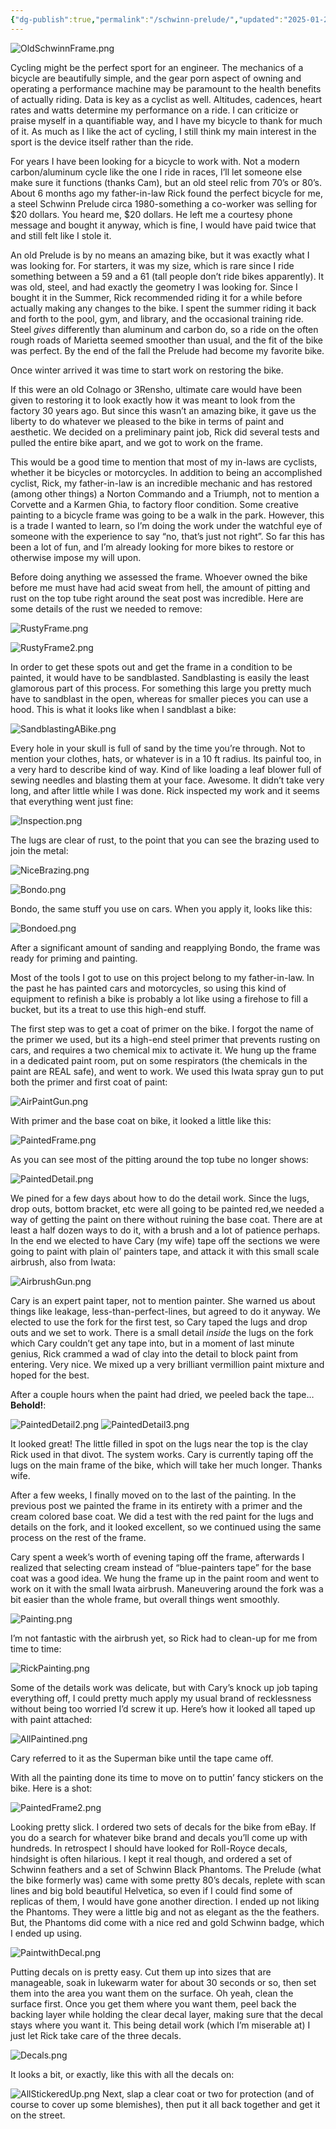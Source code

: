 ```yaml
---
{"dg-publish":true,"permalink":"/schwinn-prelude/","updated":"2025-01-24T19:31:09.204-05:00"}
---
```


![OldSchwinnFrame.png](/img/user/assets/OldSchwinnFrame.png)

Cycling might be the perfect sport for an engineer. The mechanics of a bicycle are beautifully simple, and the gear porn aspect of owning and operating a performance machine may be paramount to the health benefits of actually riding. Data is key as a cyclist as well. Altitudes, cadences, heart rates and watts determine my performance on a ride. I can criticize or praise myself in a quantifiable way, and I have my bicycle to thank for much of it. As much as I like the act of cycling, I still think my main interest in the sport is the device itself rather than the ride.

For years I have been looking for a bicycle to work with. Not a modern carbon/aluminum cycle like the one I ride in races, I’ll let someone else make sure it functions (thanks Cam), but an old steel relic from 70’s or 80’s. About 6 months ago my father-in-law Rick found the perfect bicycle for me, a steel Schwinn Prelude circa 1980-something a co-worker was selling for $20 dollars. You heard me, $20 dollars. He left me a courtesy phone message and bought it anyway, which is fine, I would have paid twice that and still felt like I stole it.

An old Prelude is by no means an amazing bike, but it was exactly what I was looking for. For starters, it was my size, which is rare since I ride something between a 59 and a 61 (tall people don’t ride bikes apparently). It was old, steel, and had exactly the geometry I was looking for. Since I bought it in the Summer, Rick recommended riding it for a while before actually making any changes to the bike. I spent the summer riding it back and forth to the pool, gym, and library, and the occasional training ride. Steel _gives_ differently than aluminum and carbon do, so a ride on the often rough roads of Marietta seemed smoother than usual, and the fit of the bike was perfect. By the end of the fall the Prelude had become my favorite bike.

Once winter arrived it was time to start work on restoring the bike.

If this were an old Colnago or 3Rensho, ultimate care would have been given to restoring it to look exactly how it was meant to look from the factory 30 years ago. But since this wasn’t an amazing bike, it gave us the liberty to do whatever we pleased to the bike in terms of paint and aesthetic. We decided on a preliminary paint job, Rick did several tests and pulled the entire bike apart, and we got to work on the frame.

This would be a good time to mention that most of my in-laws are cyclists, whether it be bicycles or motorcycles. In addition to being an accomplished cyclist, Rick, my father-in-law is an incredible mechanic and has restored (among other things) a Norton Commando and a Triumph, not to mention a Corvette and a Karmen Ghia, to factory floor condition. Some creative painting to a bicycle frame was going to be a walk in the park. However, this is a trade I wanted to learn, so I’m doing the work under the watchful eye of someone with the experience to say “no, that’s just not right”. So far this has been a lot of fun, and I’m already looking for more bikes to restore or otherwise impose my will upon.

Before doing anything we assessed the frame. Whoever owned the bike before me must have had acid sweat from hell, the amount of pitting and rust on the top tube right around the seat post was incredible. Here are some details of the rust we needed to remove:

![RustyFrame.png](/img/user/assets/RustyFrame.png)

![RustyFrame2.png](/img/user/assets/RustyFrame2.png)

In order to get these spots out and get the frame in a condition to be painted, it would have to be sandblasted. Sandblasting is easily the least glamorous part of this process. For something this large you pretty much have to sandblast in the open, whereas for smaller pieces you can use a hood. This is what it looks like when I sandblast a bike:

![SandblastingABike.png](/img/user/assets/SandblastingABike.png)

Every hole in your skull is full of sand by the time you’re through. Not to mention your clothes, hats, or whatever is in a 10 ft radius. Its painful too, in a very hard to describe kind of way. Kind of like loading a leaf blower full of sewing needles and blasting them at your face. Awesome. It didn’t take very long, and after little while I was done. Rick inspected my work and it seems that everything went just fine:

![Inspection.png](/img/user/assets/Inspection.png)

The lugs are clear of rust, to the point that you can see the brazing used to join the metal:

![NiceBrazing.png](/img/user/assets/NiceBrazing.png)

![Bondo.png](/img/user/assets/Bondo.png)

Bondo, the same stuff you use on cars. When you apply it, looks like this:

![Bondoed.png](/img/user/assets/Bondoed.png)

After a significant amount of sanding and reapplying Bondo, the frame was ready for priming and painting.

Most of the tools I got to use on this project belong to my father-in-law. In the past he has painted cars and motorcycles, so using this kind of equipment to refinish a bike is probably a lot like using a firehose to fill a bucket, but its a treat to use this high-end stuff.

The first step was to get a coat of primer on the bike. I forgot the name of the primer we used, but its a high-end steel primer that prevents rusting on cars, and requires a two chemical mix to activate it. We hung up the frame in a dedicated paint room, put on some respirators (the chemicals in the paint are REAL safe), and went to work. We used this Iwata spray gun to put both the primer and first coat of paint:

![AirPaintGun.png](/img/user/assets/AirPaintGun.png)

With primer and the base coat on bike, it looked a little like this:

![PaintedFrame.png](/img/user/assets/PaintedFrame.png)

As you can see most of the pitting around the top tube no longer shows:

![PaintedDetail.png](/img/user/assets/PaintedDetail.png)

We pined for a few days about how to do the detail work. Since the lugs, drop outs, bottom bracket, etc were all going to be painted red,we needed a way of getting the paint on there without ruining the base coat. There are at least a half dozen ways to do it, with a brush and a lot of patience perhaps. In the end we elected to have Cary (my wife) tape off the sections we were going to paint with plain ol’ painters tape, and attack it with this small scale airbrush, also from Iwata:

![AirbrushGun.png](/img/user/assets/AirbrushGun.png)

Cary is an expert paint taper, not to mention painter. She warned us about things like leakage, less-than-perfect-lines, but agreed to do it anyway. We elected to use the fork for the first test, so Cary taped the lugs and drop outs and we set to work. There is a small detail _inside_ the lugs on the fork which Cary couldn’t get any tape into, but in a moment of last minute genius, Rick crammed a wad of clay into the detail to block paint from entering. Very nice. We mixed up a very brilliant vermillion paint mixture and hoped for the best.

After a couple hours when the paint had dried, we peeled back the tape…**Behold!**:

![PaintedDetail2.png](/img/user/assets/PaintedDetail2.png)
![PaintedDetail3.png](/img/user/assets/PaintedDetail3.png)

It looked great! The little filled in spot on the lugs near the top is the clay Rick used in that divot. The system works. Cary is currently taping off the lugs on the main frame of the bike, which will take her much longer. Thanks wife.

After a few weeks,  I finally moved on to the last of the painting. In the previous post we painted the frame in its entirety with a primer and the cream colored base coat. We did a test with the red paint for the lugs and details on the fork, and it looked excellent, so we continued using the same process on the rest of the frame.

Cary spent a week’s worth of evening taping off the frame, afterwards I realized that selecting cream instead of “blue-painters tape” for the base coat was a good idea. We hung the frame up in the paint room and went to work on it with the small Iwata airbrush. Maneuvering around the fork was a bit easier than the whole frame, but overall things went smoothly.

![Painting.png](/img/user/assets/Painting.png)

I’m not fantastic with the airbrush yet, so Rick had to clean-up for me from time to time:

![RickPainting.png](/img/user/assets/RickPainting.png)

Some of the details work was delicate, but with Cary’s knock up job taping everything off, I could pretty much apply my usual brand of recklessness without being too worried I’d screw it up. Here’s how it looked all taped up with paint attached:

![AllPaintined.png](/img/user/assets/AllPaintined.png)

Cary referred to it as the Superman bike until the tape came off.

With all the painting done its time to move on to puttin’ fancy stickers on the bike. Here is a shot:

![PaintedFrame2.png](/img/user/assets/PaintedFrame2.png)

Looking pretty slick. I ordered two sets of decals for the bike from eBay. If you do a search for whatever bike brand and decals you’ll come up with hundreds. In retrospect I should have looked for Roll-Royce decals, hindsight is often hilarious. I kept it real though, and ordered a set of Schwinn feathers and a set of Schwinn Black Phantoms. The Prelude (what the bike formerly was) came with some pretty 80’s decals, replete with scan lines and big bold beautiful Helvetica, so even if I could find some of replicas of them, I would have gone another direction. I ended up not liking the Phantoms. They were a little big and not as elegant as the the feathers. But, the Phantoms did come with a nice red and gold Schwinn badge, which I ended up using.

![PaintwithDecal.png](/img/user/assets/PaintwithDecal.png)

Putting decals on is pretty easy. Cut them up into sizes that are manageable, soak in lukewarm water for about 30 seconds or so, then set them into the area you want them on the surface. Oh yeah, clean the surface first. Once you get them where you want them, peel back the backing layer while holding the clear decal layer, making sure that the decal stays where you want it. This being detail work (which I’m miserable at) I just let Rick take care of the three decals.

![Decals.png](/img/user/assets/Decals.png)

It looks a bit, or exactly, like this with all the decals on:

![AllStickeredUp.png](/img/user/assets/AllStickeredUp.png)
Next, slap a clear coat or two for protection (and of course to cover up some blemishes), then put it all back together and get it on the street.
